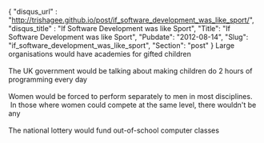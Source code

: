 {
 "disqus_url" : "http://trishagee.github.io/post/if_software_development_was_like_sport/",
 "disqus_title" : "If Software Development was like Sport",
 "Title": "If Software Development was like Sport",
 "Pubdate": "2012-08-14",
 "Slug": "if_software_development_was_like_sport",
 "Section": "post"
}
Large organisations would have academies for gifted children<br /><br />The UK government would be talking about making children do 2 hours of programming every day<br /><br />Women would be forced to perform separately to men in most disciplines. &nbsp;In those where women could compete at the same level, there wouldn't be any<br /><br />The national lottery would fund out-of-school computer classes<br /><br /><br />
